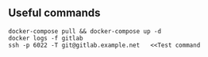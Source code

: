 ## Useful commands

```
docker-compose pull && docker-compose up -d
docker logs -f gitlab
ssh -p 6022 -T git@gitlab.example.net   <<Test command
```
